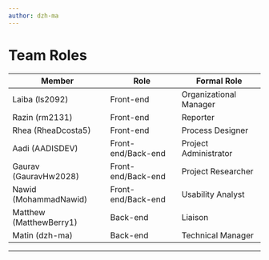```yaml
---
author: dzh-ma
---
```


# Team Roles

| Member                  | Role             | Formal Role            |
|-------------------------|------------------|------------------------|
| Laiba (ls2092)          | Front-end         | Organizational Manager |
| Razin (rm2131)          | Front-end         | Reporter               |
| Rhea (RheaDcosta5)      | Front-end         | Process Designer       |
| Aadi (AADISDEV)         | Front-end/Back-end | Project Administrator  |
| Gaurav (GauravHw2028)   | Front-end/Back-end | Project Researcher     |
| Nawid (MohammadNawid)   | Front-end/Back-end | Usability Analyst      |
| Matthew (MatthewBerry1) | Back-end          | Liaison                |
| Matin (dzh-ma)          | Back-end          | Technical Manager      |


---
